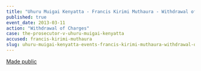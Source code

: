 ```yaml
---
title: "Uhuru Muigai Kenyatta - Francis Kirimi Muthaura - Withdrawal of Charges"
published: true
event_date: 2013-03-11
action: "Withdrawal of Charges"
case: the-prosecutor-v-uhuru-muigai-kenyatta
accused: francis-kirimi-muthaura
slug: uhuru-muigai-kenyatta-events-francis-kirimi-muthaura-withdrawal-of-charges
---
```


[Made public](https://www.icc-cpi.int/iccdocs/doc/ICC-01-09-02-11-687.pdf)

